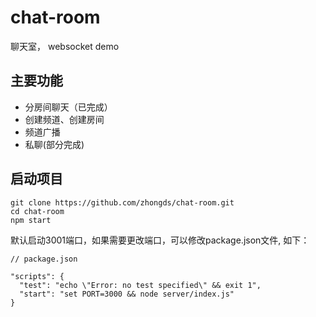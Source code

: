 # chat-room
聊天室， websocket demo

## 主要功能
- 分房间聊天（已完成）
- 创建频道、创建房间
- 频道广播
- 私聊(部分完成)

## 启动项目
```
git clone https://github.com/zhongds/chat-room.git
cd chat-room
npm start
```
默认启动3001端口，如果需要更改端口，可以修改package.json文件, 如下：
```
// package.json

"scripts": {
  "test": "echo \"Error: no test specified\" && exit 1",
  "start": "set PORT=3000 && node server/index.js"
}
```
